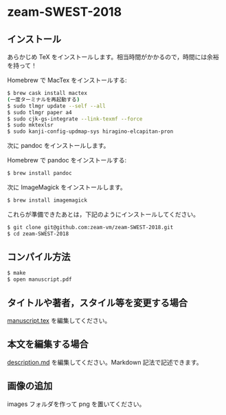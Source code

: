 # zeam-SWEST-2018

## インストール

あらかじめ TeX をインストールします。相当時間がかかるので，時間には余裕を持って！

Homebrew で MacTex をインストールする:

```bash
$ brew cask install mactex
(一度ターミナルを再起動する)
$ sudo tlmgr update --self --all
$ sudo tlmgr paper a4
$ sudo cjk-gs-integrate --link-texmf --force
$ sudo mktexlsr
$ sudo kanji-config-updmap-sys hiragino-elcapitan-pron
```

次に pandoc をインストールします。

Homebrew で pandoc をインストールする:

```bash
$ brew install pandoc
```

次に ImageMagick をインストールします。

```bash
$ brew install imagemagick
```

これらが準備できたあとは，下記のようにインストールしてください。

```bash
$ git clone git@github.com:zeam-vm/zeam-SWEST-2018.git
$ cd zeam-SWEST-2018
```

## コンパイル方法

```bash
$ make
$ open manuscript.pdf
```

## タイトルや著者，スタイル等を変更する場合

[manuscript.tex](https://github.com/zacky1972/zeam-SWEST-2018/blob/master/manuscript.tex) を編集してください。

## 本文を編集する場合

[description.md](https://github.com/zacky1972/zeam-SWEST-2018/blob/master/description.md) を編集してください。Markdown 記法で記述できます。

## 画像の追加

images フォルダを作って png を置いてください。
